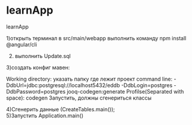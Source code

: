 # learnApp
learnApp


1)открыть терминал в src/main/webapp 
  выполнить команду npm install @angular/cli
  
2) выполнить Update.sql

3)создать конфиг мавен: 
  
  Working directory: указать папку где лежит проект
  command line: -DdbUrl=jdbc:postgresql://localhost5432/eddb -DdbLogin=postgres -DdbPassword=postgres jooq-codegen:generate
  Profilse(Separated with space): codegen
  Запустить, должны сгенериться классы
  
4)Сгенерить данные (СreateTables.main());  
5)Запустить Application.main()
